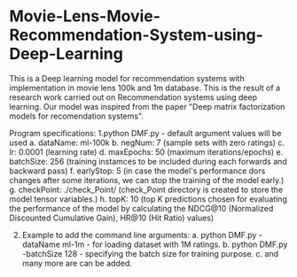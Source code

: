 # Movie-Lens-Movie-Recommendation-System-using-Deep-Learning
This is a Deep learning model for recommendation systems with implementation in movie lens 100k and 1m database. 
This is the result of a research work carried out on Recommendation systems using deep learning. Our model was inspired from the paper "Deep matrix factorization models
for recomendation systems". 

Program specifications:
1.python DMF.py
    - default argument values will be used
    a. dataName: ml-100k
    b. negNum: 7 (sample sets with zero ratings)
    c. lr: 0.0001 (learning rate)
    d. maxEpochs: 50 (maximum iterations/epochs)
    e. batchSize: 256 (training instamces to be included during each forwards and backward pass)
    f. earlyStop: 5 (in case the model's performance dors changes after some iterations, we can stop the training of the model early.)
    g. checkPoint: ./check_Point/ (check_Point directory is created to store the model tensor variables.)
    h. topK: 10 (top K predictions chosen for evaluating the performance of the model by calculating the NDCG@10 (Normalized Discounted Cumulative Gain), HR@10 (Hit Ratio) values)

2. Example to add the command line arguments:
    a. python DMF.py -dataName ml-1m
        - for loading dataset with 1M ratings.
    b. python DMF.py -batchSize 128
        - specifying the batch size for training purpose.
    c. and many more are can be added.
